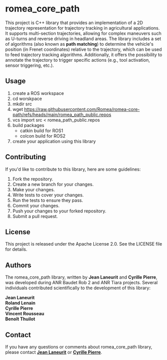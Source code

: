 # romea_core_path 

This project is C++ library that provides an implementation of a 2D trajectory representation for trajectory tracking in agricultural applications. It supports multi-section trajectories, allowing for complex maneuvers such as U-turns and reverse driving in headland areas. The library includes a set of algorithms (also known as **path matching**) to determine the vehicle's position (in Frenet coordinates) relative to the trajectory, which can be used to feed trajectory tracking algorithms. Additionally, it offers the possibility to annotate the trajectory to trigger specific actions (e.g., tool activation, sensor triggering, etc.).

## **Usage**

1. create a ROS workspace
2. cd worskpace
3. mkdir src
4. wget https://raw.githubusercontent.com/Romea/romea-core-path/refs/heads/main/romea_path_public.repos
5. vcs import src < romea_path_public.repos
6. build packages
   - catkin build for ROS1
   - colcon build for ROS2
7. create your application using this library

## **Contributing**

If you'd like to contribute to this library, here are some guidelines:

1. Fork the repository.
2. Create a new branch for your changes.
3. Make your changes.
4. Write tests to cover your changes.
5. Run the tests to ensure they pass.
6. Commit your changes.
7. Push your changes to your forked repository.
8. Submit a pull request.

## **License**

This project is released under the Apache License 2.0. See the LICENSE file for details.

## **Authors**

The romea_core_path library, written by **Jean Laneurit** and **Cyrille Pierre**, was developed during ANR Baudet Rob 2 and ANR Tiara projects. Several individuals contributed scientifically to the development of this library:

**Jean Laneurit**  
**Roland Lenain**  
**Cyrille Pierre**  
**Vincent Rousseau**  
**Benoît Thuilot**    

## **Contact**

If you have any questions or comments about romea_core_path library, please contact **[Jean Laneurit](mailto:jean.laneurit@inrae.fr)** or **[Cyrille Pierre](mailto:cyrille.pierre@inrae.fr)**.